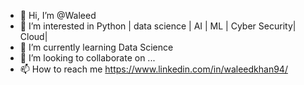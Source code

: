 - 👋 Hi, I’m @Waleed
- 👀 I’m interested in Python | data science | AI | ML | Cyber Security| Cloud|
- 🌱 I’m currently learning Data Science
- 💞️ I’m looking to collaborate on ...
- 📫 How to reach me https://www.linkedin.com/in/waleedkhan94/

<!---
WaleedKhan94/WaleedKhan94 is a ✨ special ✨ repository because its `README.md` (this file) appears on your GitHub profile.
You can click the Preview link to take a look at your changes.
--->
